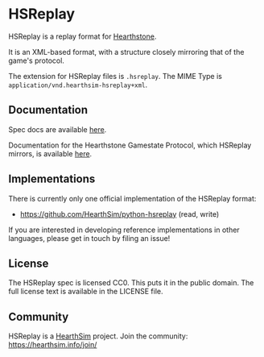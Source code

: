 # HSReplay

HSReplay is a replay format for [Hearthstone](https://playhearthstone.com/).

It is an XML-based format, with a structure closely mirroring that of the
game's protocol.

The extension for HSReplay files is `.hsreplay`.
The MIME Type is `application/vnd.hearthsim-hsreplay+xml`.


## Documentation

Spec docs are available [here](https://hearthsim.info/hsreplay/).

Documentation for the Hearthstone Gamestate Protocol, which HSReplay mirrors,
is available [here](https://hearthsim.info/docs/gamestate-protocol/).


## Implementations

There is currently only one official implementation of the HSReplay format:

* https://github.com/HearthSim/python-hsreplay (read, write)

If you are interested in developing reference implementations in other
languages, please get in touch by filing an issue!


## License

The HSReplay spec is licensed CC0. This puts it in the public domain.
The full license text is available in the LICENSE file.


## Community

HSReplay is a [HearthSim](https://hearthsim.info) project.
Join the community: <https://hearthsim.info/join/>
